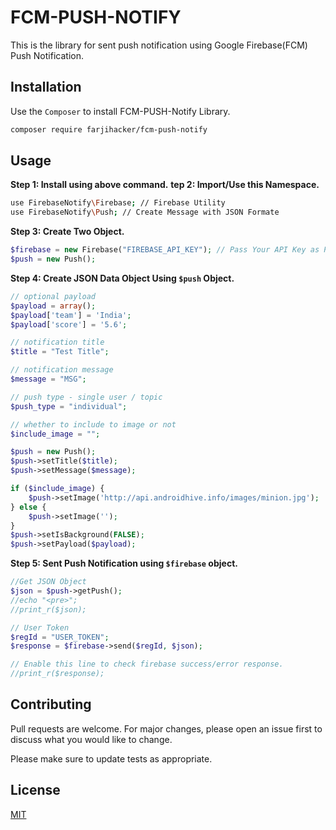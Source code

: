 # FCM-PUSH-NOTIFY

This is the library for sent push notification using Google Firebase(FCM) Push Notification.

## Installation

Use the ```Composer``` to install FCM-PUSH-Notify Library.

```bash
composer require farjihacker/fcm-push-notify
```
## Usage

**Step 1: Install using above command.**
**tep 2: Import/Use this Namespace.**

```bash
use FirebaseNotify\Firebase; // Firebase Utility
use FirebaseNotify\Push; // Create Message with JSON Formate
```
**Step 3: Create Two Object.**

```php
$firebase = new Firebase("FIREBASE_API_KEY"); // Pass Your API Key as Param
$push = new Push();
```

**Step 4: Create JSON Data Object Using ```$push``` Object.**

```php
// optional payload
$payload = array();
$payload['team'] = 'India';
$payload['score'] = '5.6';

// notification title
$title = "Test Title";

// notification message
$message = "MSG";

// push type - single user / topic
$push_type = "individual";

// whether to include to image or not
$include_image = "";

$push = new Push();
$push->setTitle($title);
$push->setMessage($message);

if ($include_image) {
    $push->setImage('http://api.androidhive.info/images/minion.jpg');
} else {
    $push->setImage('');
}
$push->setIsBackground(FALSE);
$push->setPayload($payload);
```

**Step 5: Sent Push Notification using ```$firebase``` object.**

```php
//Get JSON Object
$json = $push->getPush();
//echo "<pre>";
//print_r($json);

// User Token
$regId = "USER_TOKEN";
$response = $firebase->send($regId, $json);

// Enable this line to check firebase success/error response.
//print_r($response);
```

## Contributing
Pull requests are welcome. For major changes, please open an issue first to discuss what you would like to change.

Please make sure to update tests as appropriate.

## License
[MIT](https://choosealicense.com/licenses/mit/)
